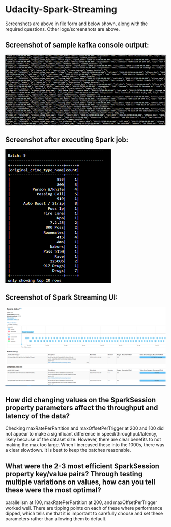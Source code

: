 # Udacity-Spark-Streaming

Screenshots are above in file form and below shown, along with the required questions. Other logs/screenshots are above.

## Screenshot of sample kafka console output:

![](https://github.com/lemadriscoll/Udacity-Spark-Streaming/blob/main/consoleoutput.png)


## Screenshot after executing Spark job:

![](https://github.com/lemadriscoll/Udacity-Spark-Streaming/blob/main/agg_counter.png)

## Screenshot of Spark Streaming UI:
![](https://github.com/lemadriscoll/Udacity-Spark-Streaming/blob/main/sparkjobs.png)

## How did changing values on the SparkSession property parameters affect the throughput and latency of the data?
Checking maxRatePerPartition and maxOffsetPerTrigger at 200 and 100 did not appear to make a significant difference in speed/throughput/latency, likely because of the dataset size. However, there are clear benefits to not making the max too large. When I increased these into the 1000s, there was a clear slowdown. It is best to keep the batches reasonable.

## What were the 2-3 most efficient SparkSession property key/value pairs? Through testing multiple variations on values, how can you tell these were the most optimal?

parallelism at 100, maxRatePerPartition at 200, and maxOffsetPerTrigger worked well. There are tipping points on each of these where performance dipped, which tells me that it is important to carefully choose and set these parameters rather than allowing them to default.
